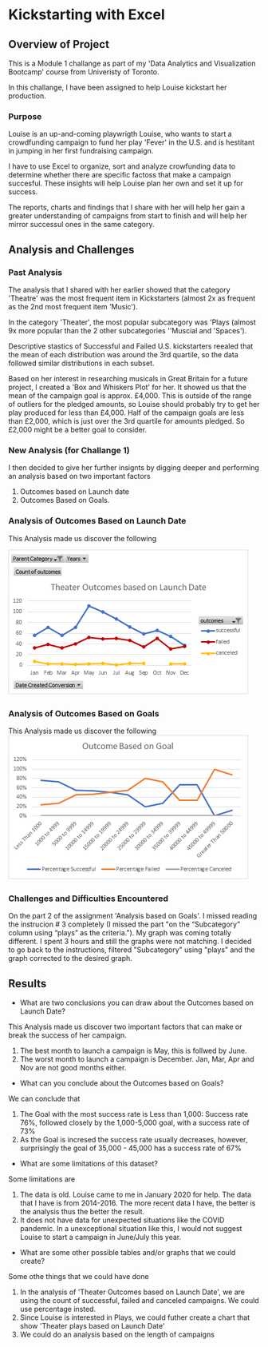 # Kickstarting with Excel

## Overview of Project
This is a Module 1 challange as part of my 'Data Analytics and Visualization Bootcamp' course from Univeristy of Toronto.

In this challange, I have been assigned to help Louise kickstart her production.

### Purpose
Louise is an up-and-coming playwrigth Louise, who wants to start a crowdfunding campaign to fund her play 'Fever' in the U.S. and is hestitant in jumping in her first fundraising campaign. 

I have to use Excel to organize, sort and analyze crowfunding data to determine whether there are specific factoss that make a campaign succesful. These insights will help Louise plan her own and set it up for success. 

The reports, charts and findings that I share with her will help her gain a greater understanding of campaigns from start to finish and will help her mirror successul ones in the same category. 
## Analysis and Challenges

### Past Analysis 
The analysis that I shared with her earlier showed that the category 'Theatre' was the most frequent item in Kickstarters (almost 2x as frequent as the 2nd most frequent item 'Music'). 

In the category 'Theater', the most popular subcategory was 'Plays (almost 9x more popular than the 2 other subcategories ''Muscial and 'Spaces'). 

Descriptive stastics of Successful and Failed U.S. kickstarters reealed that the mean of each distribution was around the 3rd quartile, so the data followed similar distributions in each subset. 

Based on her interest in researching musicals in Great Britain for a future project, I created a 'Box and Whiskers Plot' for her. It showed us that the mean of the campaign goal is approx. £4,000. This is outside of the range of outliers for the pledged amounts, so Louise should probably try to get her play produced for less than £4,000. Half of the campaign goals are less than £2,000, which is just over the 3rd quartile for amounts pledged. So £2,000 might be a better goal to consider.

### New Analysis (for Challange 1)
I then decided to give her further insignts by digging deeper and performing an analysis based on two important factors
1) Outcomes based on Launch date 
2) Outcomes Based on Goals. 

### Analysis of Outcomes Based on Launch Date
This Analysis made us discover the following

![Outcomes_based_on_Launch_Date](./resources/Theater_Outcomes_vs_Launch.png)

### Analysis of Outcomes Based on Goals
This Analysis made us discover the following
![Outcomes_based_on_Launch_Date](./resources/Outcomes_vs_Goals.png)


### Challenges and Difficulties Encountered

On the part 2 of the assignment 'Analysis based on Goals'. I missed reading the instrucion # 3 completely (I missed the part "on the “Subcategory” column using “plays” as the criteria."). My graph was coming totally different. I spent 3 hours and still the graphs were not matching. I decided to go back to the instructions, filtered "Subcategory" using "plays" and the graph corrected to the desired graph.

## Results

- What are two conclusions you can draw about the Outcomes based on Launch Date?

This Analysis made us discover two important factors that can make or break the success of her campaign.
1) The best month to launch a campaign is May, this is follwed by June.
2) The worst month to launch a campaign is December. Jan, Mar, Apr and Nov are not good months either.

- What can you conclude about the Outcomes based on Goals?

We can conclude that
1) The Goal with the most success rate is Less than 1,000: Success rate 76%, followed closely by the 1,000-5,000 goal, with a success rate of 73%
2) As the Goal is incresed the success rate usually decreases, however, surprisingly the goal of 35,000 - 45,000 has a success rate of 67%

- What are some limitations of this dataset?

Some limitations are
1) The data is old. Louise came to me in January 2020 for help. The data that I have is from 2014-2016. The more recent data I have, the better is the analysis thus the better the result.
2) It does not have data for unexpected situations like the COVID pandemic. In a unexceptional situation like this, I would not suggest Louise to start a campaign in June/July this year.

- What are some other possible tables and/or graphs that we could create?

Some othe things that we could have done

1) In the analysis of 'Theater Outcomes based on Launch Date', we are using the count of successful, failed and canceled campaigns. We could use percentage insted. 
2) Since Louise is interested in Plays, we could futher create a chart that show 'Theater plays based on Launch Date'
3) We could do an analysis based on the length of campaigns

